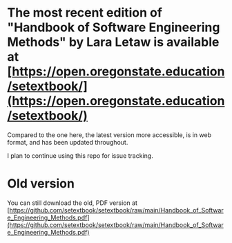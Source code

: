 # The most recent edition of "Handbook of Software Engineering Methods" by Lara Letaw is available at [https://open.oregonstate.education/setextbook/](https://open.oregonstate.education/setextbook/)

Compared to the one here, the latest version more accessible, is in web format, and has been updated throughout.

I plan to continue using this repo for issue tracking.

# Old version

You can still download the old, PDF version at [https://github.com/setextbook/setextbook/raw/main/Handbook_of_Software_Engineering_Methods.pdf](https://github.com/setextbook/setextbook/raw/main/Handbook_of_Software_Engineering_Methods.pdf)